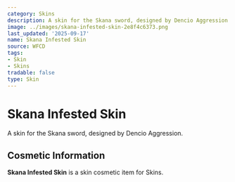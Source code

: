 ```yaml
---
category: Skins
description: A skin for the Skana sword, designed by Dencio Aggression.
image: ../images/skana-infested-skin-2e8f4c6373.png
last_updated: '2025-09-17'
name: Skana Infested Skin
source: WFCD
tags:
- Skin
- Skins
tradable: false
type: Skin
---
```


# Skana Infested Skin

A skin for the Skana sword, designed by Dencio Aggression.

## Cosmetic Information

**Skana Infested Skin** is a skin cosmetic item for Skins.

